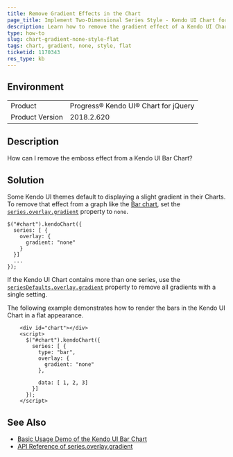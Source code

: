 ```yaml
---
title: Remove Gradient Effects in the Chart
page_title: Implement Two-Dimensional Series Style - Kendo UI Chart for jQuery
description: Learn how to remove the gradient effect of a Kendo UI Chart series for a two-dimensional style.
type: how-to
slug: chart-gradient-none-style-flat
tags: chart, gradient, none, style, flat
ticketid: 1170343
res_type: kb
---
```


## Environment

<table>
 <tr>
  <td>Product</td>
  <td>Progress® Kendo UI® Chart for jQuery</td>
 </tr>
 <tr>
  <td>Product Version</td>
  <td>2018.2.620</td>
 </tr>
</table>

## Description

How can I remove the emboss effect from a Kendo UI Bar Chart?

## Solution

Some Kendo UI themes default to displaying a slight gradient in their Charts. To remove that effect from a graph like the [Bar chart](https://demos.telerik.com/kendo-ui/bar-charts/index), set the [`series.overlay.gradient`](https://docs.telerik.com/kendo-ui/api/javascript/dataviz/ui/chart/configuration/series.overlay#series.overlay.gradient) property to `none`.

```
$("#chart").kendoChart({
  series: [ {
    overlay: {
      gradient: "none"
    }
  }]
  ...
});
```

If the Kendo UI Chart contains more than one series, use the [`seriesDefaults.overlay.gradient`](https://docs.telerik.com/kendo-ui/api/javascript/dataviz/ui/chart/configuration/seriesdefaults.overlay#seriesDefaults.overlay.gradient) property to remove all gradients with a single setting.

The following example demonstrates how to render the bars in the Kendo UI Chart in a flat appearance.

```dojo
    <div id="chart"></div>
    <script>
      $("#chart").kendoChart({
        series: [ {
          type: "bar",
          overlay: {
            gradient: "none"
          },

          data: [ 1, 2, 3]
        }]
      });
    </script>
```

## See Also

* [Basic Usage Demo of the Kendo UI Bar Chart](https://demos.telerik.com/kendo-ui/bar-charts/index)
* [API Reference of series.overlay.gradient](https://docs.telerik.com/kendo-ui/api/javascript/dataviz/ui/chart/configuration/series.overlay#series.overlay.gradient)
